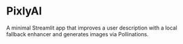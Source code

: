 # PixlyAI
A minimal Streamlit app that improves a user description with a local fallback enhancer and generates images via Pollinations.
